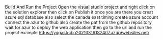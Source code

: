 Build And Run the Project
Open the visual studio project and right click on the solution explorer
then click on Publish it
once you are there you creat azure sql database also select the canada east timing
create azure account
connect the azur to github also create the pat from the github repository
wait for azur to deploy the web application
then go to the url and run the project example:https://yogastudio20210319182407.azurewebsites.net/
